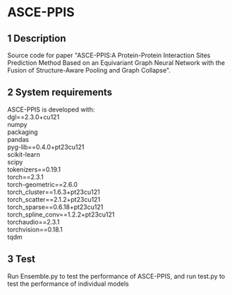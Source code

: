# ASCE-PPIS
## 1 Description
Source code for paper "ASCE-PPIS:A Protein-Protein Interaction Sites Prediction Method Based on an Equivariant Graph Neural Network with the Fusion of Structure-Aware Pooling and Graph Collapse".
## 2 System requirements
   ASCE-PPIS is developed with:<br>
	dgl==2.3.0+cu121<br>
	numpy<br>
	packaging<br>
	pandas<br>
	pyg-lib==0.4.0+pt23cu121<br>
	scikit-learn<br>
	scipy<br>
	tokenizers==0.19.1<br>
	torch==2.3.1<br>
	torch-geometric==2.6.0<br>
	torch_cluster==1.6.3+pt23cu121<br>
	torch_scatter==2.1.2+pt23cu121<br>
	torch_sparse==0.6.18+pt23cu121<br>
	torch_spline_conv==1.2.2+pt23cu121<br>
	torchaudio==2.3.1<br>
	torchvision==0.18.1<br>
	tqdm
## 3 Test
Run Ensemble.py to test the performance of ASCE-PPIS, and run test.py to test the performance of individual models

